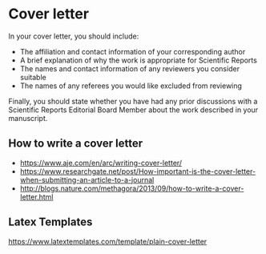 # Cover letter
In your cover letter, you should include:

* The affiliation and contact information of your corresponding author
* A brief explanation of why the work is appropriate for Scientific Reports
* The names and contact information of any reviewers you consider suitable
* The names of any referees you would like excluded from reviewing

Finally, you should state whether you have had any prior discussions 
with a Scientific Reports Editorial Board Member 
about the work described in your manuscript.


## How to write a cover letter
* https://www.aje.com/en/arc/writing-cover-letter/
* https://www.researchgate.net/post/How-important-is-the-cover-letter-when-submitting-an-article-to-a-journal
* http://blogs.nature.com/methagora/2013/09/how-to-write-a-cover-letter.html



## Latex Templates
https://www.latextemplates.com/template/plain-cover-letter

